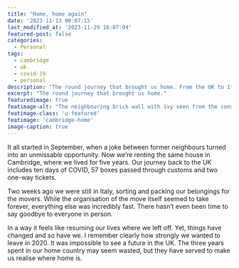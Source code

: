 ```yaml
---
title: "Home, home again"
date: '2023-11-13 00:07:15'
last_modified_at: '2023-11-29 16:07:04'
featured-post: false
categories:
  - Personal
tags:
  - cambridge
  - uk
  - covid-19
  - personal
description: "The round journey that brought us home. From the UK to Italy, to the UK again."
excerpt: "The round journey that brought us home."
featuredimage: true
featimage-alt: "The neighbouring brick wall with ivy seen from the conservatory glass and through its reflections"
featimage-class: 'u-featured'
featimage: 'cambridge-home'
image-caption: true
---
```

It all started in September, when a joke between former neighbours turned into an unmissable opportunity. Now we’re renting the same house in Cambridge, where we lived for five years. Our journey back to the UK includes ten days of COVID, 57 boxes passed through customs and two one-way tickets.

Two weeks ago we were still in Italy, sorting and packing our belongings for the movers. While the organisation of the move itself seemed to take forever, everything else was incredibly fast. There hasn’t even been time to say goodbye to everyone in person.

In a way it feels like resuming our lives where we left off. Yet, things have changed and so have we. I remember clearly how strongly we wanted to leave in 2020. It was impossible to see a future in the UK. The three years spent in our home country may seem wasted, but they have served to make us realise where home is.